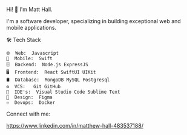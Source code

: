 Hi! 👋 I'm Matt Hall.

I'm a software developer, specializing in building exceptional web and mobile applications.

🛠  Tech Stack

    🌐  Web:  Javascript
    📱  Mobile:  Swift
    🗄  Backend:  Node.js ExpressJS
    🖥  Frontend:  React SwiftUI UIKit
    🛢  Database:  MongoDB MySQL Postgresql
    ⚙️  VCS:   Git GitHub
    🔧  IDE's:  Visual Studio Code Sublime Text
    🎨  Design:  Figma
    ♾️  Devops:  Docker

Connect with me:

https://www.linkedin.com/in/matthew-hall-483537188/

